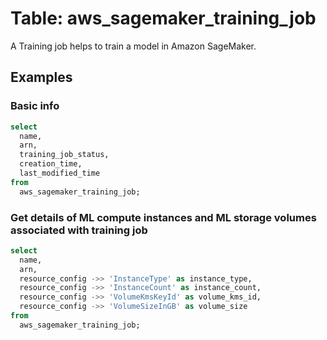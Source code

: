 # Table: aws_sagemaker_training_job

A Training job helps to train a model in Amazon SageMaker.

## Examples

### Basic info

```sql
select
  name,
  arn,
  training_job_status,
  creation_time,
  last_modified_time
from
  aws_sagemaker_training_job;
```

### Get details of ML compute instances and ML storage volumes associated with training job

```sql
select
  name,
  arn,
  resource_config ->> 'InstanceType' as instance_type,
  resource_config ->> 'InstanceCount' as instance_count,
  resource_config ->> 'VolumeKmsKeyId' as volume_kms_id,
  resource_config ->> 'VolumeSizeInGB' as volume_size
from
  aws_sagemaker_training_job;
```

